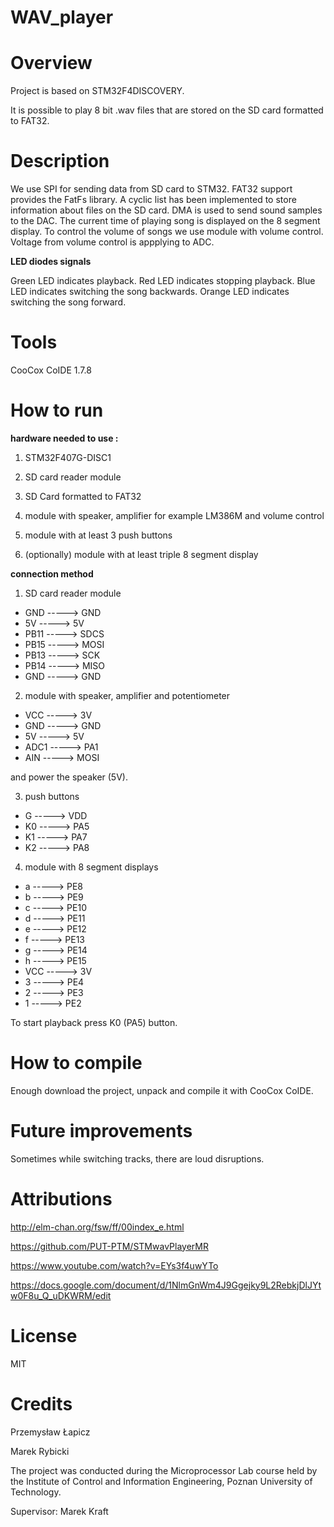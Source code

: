# WAV_player

# Overview

Project is based on STM32F4DISCOVERY.

It is possible to play 8 bit .wav files that are stored on the SD card formatted to FAT32.

# Description

We use SPI for sending data from SD card to STM32. FAT32 support provides the FatFs library. A cyclic list has been implemented to store information about files on the SD card. DMA is used to send sound samples to the DAC. The current time of playing song is displayed on the 8 segment display. To control the volume of songs we use module with volume control. Voltage from volume control is appplying to ADC.

**LED diodes signals** 

Green LED indicates playback. Red LED indicates stopping playback. Blue LED indicates switching the song backwards. Orange LED indicates switching the song forward. 

# Tools

CooCox CoIDE 1.7.8

# How to run

**hardware needed to use :**

1. STM32F407G-DISC1

2. SD card reader module

3. SD Card formatted to FAT32

4. module with speaker, amplifier for example LM386M and volume control

5. module with at least 3 push buttons

6. (optionally) module with at least triple 8 segment display

**connection method**

1. SD card reader module

- GND  ----->  GND
- 5V   ----->  5V
- PB11 ----->  SDCS
- PB15 ----->  MOSI
- PB13 ----->  SCK
- PB14 ----->  MISO
- GND  ----->  GND

2. module with speaker, amplifier and potentiometer

- VCC  ----->  3V
- GND  ----->  GND
- 5V   ----->  5V
- ADC1 ----->  PA1
- AIN  ----->  MOSI

and power the speaker (5V).

3. push buttons

- G   ----->  VDD
- K0  ----->  PA5
- K1  ----->  PA7
- K2  ----->  PA8

4. module with 8 segment displays

- a   ----->  PE8
- b   ----->  PE9
- c   ----->  PE10
- d   ----->  PE11
- e   ----->  PE12
- f   ----->  PE13
- g   ----->  PE14
- h   ----->  PE15
- VCC ----->  3V
- 3   ----->  PE4
- 2   ----->  PE3
- 1   ----->  PE2

To start playback press K0 (PA5) button. 

# How to compile

Enough download the project, unpack and compile it with CooCox CoIDE.

# Future improvements

Sometimes while switching tracks, there are loud disruptions.

# Attributions

http://elm-chan.org/fsw/ff/00index_e.html

https://github.com/PUT-PTM/STMwavPlayerMR

https://www.youtube.com/watch?v=EYs3f4uwYTo

https://docs.google.com/document/d/1NlmGnWm4J9Ggejky9L2RebkjDlJYtw0F8u_Q_uDKWRM/edit

# License

MIT

# Credits

Przemysław Łapicz

Marek Rybicki

The project was conducted during the Microprocessor Lab course held by the Institute of Control and Information Engineering, Poznan University of Technology.

Supervisor: Marek Kraft



